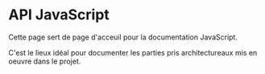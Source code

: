 API JavaScript
===============================================================================

Cette page sert de page d'acceuil pour la documentation JavaScript.

C'est le lieux idéal pour documenter les parties pris architectureaux mis en
oeuvre dans le projet.
